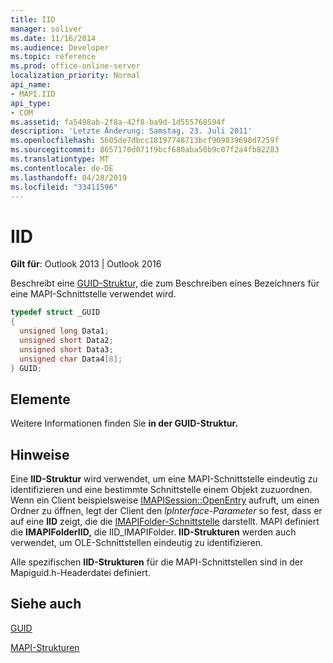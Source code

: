 ```yaml
---
title: IID
manager: soliver
ms.date: 11/16/2014
ms.audience: Developer
ms.topic: reference
ms.prod: office-online-server
localization_priority: Normal
api_name:
- MAPI.IID
api_type:
- COM
ms.assetid: fa5498ab-2f8a-42f8-ba9d-1d555768594f
description: 'Letzte Änderung: Samstag, 23. Juli 2011'
ms.openlocfilehash: 5605de7dbcc18197748713bcf909839690d7259f
ms.sourcegitcommit: 8657170d071f9bcf680aba50b9c07f2a4fb82283
ms.translationtype: MT
ms.contentlocale: de-DE
ms.lasthandoff: 04/28/2019
ms.locfileid: "33411596"
---
```

# <a name="iid"></a>IID

  
  
**Gilt für**: Outlook 2013 | Outlook 2016 
  
Beschreibt eine [GUID-Struktur,](guid.md) die zum Beschreiben eines Bezeichners für eine MAPI-Schnittstelle verwendet wird. 
  
```cpp
typedef struct _GUID
{
  unsigned long Data1;
  unsigned short Data2;
  unsigned short Data3;
  unsigned char Data4[8];
} GUID;

```

## <a name="members"></a>Elemente

Weitere Informationen finden Sie **in der GUID-Struktur.** 
  
## <a name="remarks"></a>Hinweise

Eine **IID-Struktur** wird verwendet, um eine MAPI-Schnittstelle eindeutig zu identifizieren und eine bestimmte Schnittstelle einem Objekt zuzuordnen. Wenn ein Client beispielsweise [IMAPISession::OpenEntry](imapisession-openentry.md) aufruft, um einen Ordner zu öffnen, legt der Client den  _lpInterface-Parameter_ so fest, dass er auf eine **IID** zeigt, die die [IMAPIFolder-Schnittstelle](imapifolderimapicontainer.md) darstellt. MAPI definiert die **IMAPIFolderIID,** die IID_IMAPIFolder. **IID-Strukturen** werden auch verwendet, um OLE-Schnittstellen eindeutig zu identifizieren. 
  
Alle spezifischen **IID-Strukturen** für die MAPI-Schnittstellen sind in der Mapiguid.h-Headerdatei definiert. 
  
## <a name="see-also"></a>Siehe auch



[GUID](guid.md)


[MAPI-Strukturen](mapi-structures.md)

